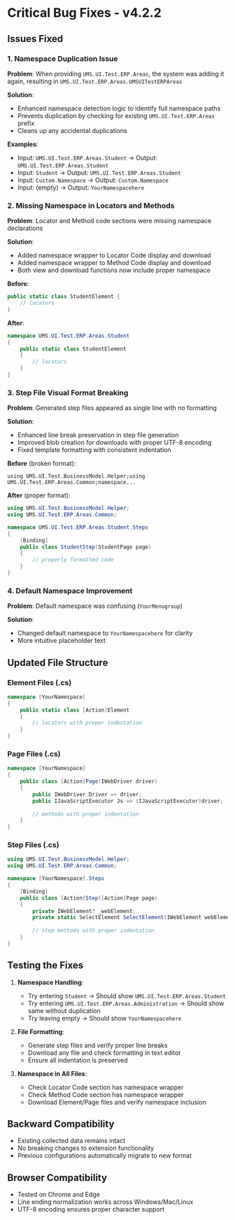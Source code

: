 # Critical Bug Fixes - v4.2.2

## Issues Fixed

### 1. Namespace Duplication Issue
**Problem**: When providing `UMS.UI.Test.ERP.Areas`, the system was adding it again, resulting in `UMS.UI.Test.ERP.Areas.UMSUITestERPAreas`

**Solution**: 
- Enhanced namespace detection logic to identify full namespace paths
- Prevents duplication by checking for existing `UMS.UI.Test.ERP.Areas` prefix
- Cleans up any accidental duplications

**Examples**:
- Input: `UMS.UI.Test.ERP.Areas.Student` → Output: `UMS.UI.Test.ERP.Areas.Student`
- Input: `Student` → Output: `UMS.UI.Test.ERP.Areas.Student`
- Input: `Custom.Namespace` → Output: `Custom.Namespace`
- Input: (empty) → Output: `YourNamespacehere`

### 2. Missing Namespace in Locators and Methods
**Problem**: Locator and Method code sections were missing namespace declarations

**Solution**: 
- Added namespace wrapper to Locator Code display and download
- Added namespace wrapper to Method Code display and download
- Both view and download functions now include proper namespace

**Before**:
```csharp
public static class StudentElement {
    // locators
}
```

**After**:
```csharp
namespace UMS.UI.Test.ERP.Areas.Student
{
    public static class StudentElement
    {
        // locators
    }
}
```

### 3. Step File Visual Format Breaking
**Problem**: Generated step files appeared as single line with no formatting

**Solution**:
- Enhanced line break preservation in step file generation
- Improved blob creation for downloads with proper UTF-8 encoding
- Fixed template formatting with consistent indentation

**Before** (broken format):
```
using UMS.UI.Test.BusinessModel.Helper;using UMS.UI.Test.ERP.Areas.Common;namespace...
```

**After** (proper format):
```csharp
using UMS.UI.Test.BusinessModel.Helper;
using UMS.UI.Test.ERP.Areas.Common;

namespace UMS.UI.Test.ERP.Areas.Student.Steps
{
    [Binding]
    public class StudentStep(StudentPage page)
    {
        // properly formatted code
    }
}
```

### 4. Default Namespace Improvement
**Problem**: Default namespace was confusing (`YourMenugroup`)

**Solution**: 
- Changed default namespace to `YourNamespacehere` for clarity
- More intuitive placeholder text

## Updated File Structure

### Element Files (.cs)
```csharp
namespace [YourNamespace]
{
    public static class [Action]Element
    {
        // locators with proper indentation
    }
}
```

### Page Files (.cs)
```csharp
namespace [YourNamespace]
{
    public class [Action]Page(IWebDriver driver)
    {
        public IWebDriver Driver => driver;
        public IJavaScriptExecutor Js => (IJavaScriptExecutor)driver;
        
        // methods with proper indentation
    }
}
```

### Step Files (.cs)
```csharp
using UMS.UI.Test.BusinessModel.Helper;
using UMS.UI.Test.ERP.Areas.Common;

namespace [YourNamespace].Steps
{
    [Binding]
    public class [Action]Step([Action]Page page)
    {
        private IWebElement? _webElement;
        private static SelectElement SelectElement(IWebElement webElement) => new(webElement);
        
        // step methods with proper indentation
    }
}
```

## Testing the Fixes

1. **Namespace Handling**:
   - Try entering `Student` → Should show `UMS.UI.Test.ERP.Areas.Student`
   - Try entering `UMS.UI.Test.ERP.Areas.Administration` → Should show same without duplication
   - Try leaving empty → Should show `YourNamespacehere`

2. **File Formatting**:
   - Generate step files and verify proper line breaks
   - Download any file and check formatting in text editor
   - Ensure all indentation is preserved

3. **Namespace in All Files**:
   - Check Locator Code section has namespace wrapper
   - Check Method Code section has namespace wrapper
   - Download Element/Page files and verify namespace inclusion

## Backward Compatibility

- Existing collected data remains intact
- No breaking changes to extension functionality
- Previous configurations automatically migrate to new format

## Browser Compatibility

- Tested on Chrome and Edge
- Line ending normalization works across Windows/Mac/Linux
- UTF-8 encoding ensures proper character support
